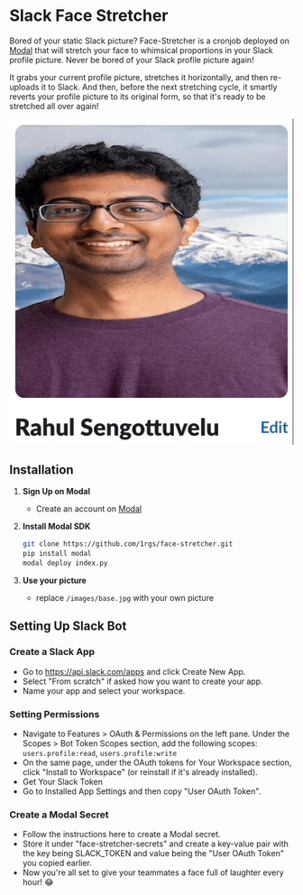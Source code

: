 # Slack Face Stretcher

Bored of your static Slack picture? Face-Stretcher is a cronjob deployed on [Modal](https://modal.com) that will stretch your face to whimsical proportions in your Slack profile picture. Never be bored of your Slack profile picture again!

It grabs your current profile picture, stretches it horizontally, and then re-uploads it to Slack. And then, before the next stretching cycle, it smartly reverts your profile picture to its original form, so that it's ready to be stretched all over again!

![example](/example.gif)

## Installation

1. **Sign Up on Modal**

   - Create an account on [Modal](https://modal.com)

2. **Install Modal SDK**

   ```bash
   git clone https://github.com/1rgs/face-stretcher.git
   pip install modal
   modal deploy index.py
   ```

3. **Use your picture**
   - replace `/images/base.jpg` with your own picture

## Setting Up Slack Bot

### Create a Slack App

- Go to https://api.slack.com/apps and click Create New App.
- Select "From scratch" if asked how you want to create your app.
- Name your app and select your workspace.

### Setting Permissions

- Navigate to Features > OAuth & Permissions on the left pane. Under the Scopes > Bot Token Scopes section, add the following scopes: `users.profile:read`, `users.profile:write`
- On the same page, under the OAuth tokens for Your Workspace section, click "Install to Workspace" (or reinstall if it's already installed).
- Get Your Slack Token
- Go to Installed App Settings and then copy "User OAuth Token".

### Create a Modal Secret

- Follow the instructions here to create a Modal secret.
- Store it under "face-stretcher-secrets" and create a key-value pair with the key being SLACK_TOKEN and value being the "User OAuth Token" you copied earlier.
- Now you're all set to give your teammates a face full of laughter every hour! :joy:

